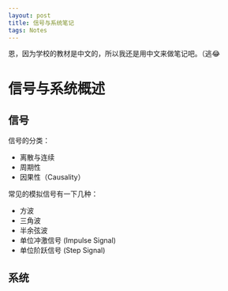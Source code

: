 ```yaml
---
layout: post
title: 信号与系统笔记
tags: Notes
---
```



恩，因为学校的教材是中文的，所以我还是用中文来做笔记吧。（逃😂

# 信号与系统概述
  
## 信号

信号的分类：
- 离散与连续
- 周期性
- 因果性（Causality）

常见的模拟信号有一下几种：
- 方波
- 三角波
- 半余弦波
- 单位冲激信号 (Impulse Signal)
- 单位阶跃信号 (Step Signal)

## 系统
